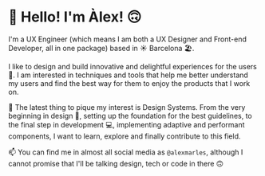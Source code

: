 # 👋 Hello! I'm Àlex! 🙃

I'm a UX Engineer (which means I am both a UX Designer and Front-end Developer, all in one package) based in ☀️ Barcelona 🏖️.

I like to design and build innovative and delightful experiences for the users 🥰. I am interested in techniques and tools that help me better understand my users and find the best way for them to enjoy the products that I work on.

👀 The latest thing to pique my interest is Design Systems. From the very beginning in design 🎨, setting up the foundation for the best guidelines, to the final step in development 💻, implementing adaptive and performant components, I want to learn, explore and finally contribute to this field.

📫 You can find me in almost all social media as `@alexmarles`, although I cannot promise that I'll be talking design, tech or code in there 🙃
